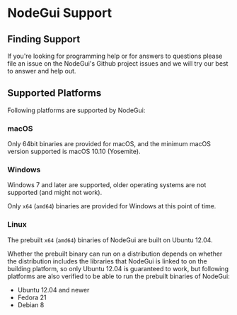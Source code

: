 # NodeGui Support

## Finding Support

If you're looking for programming help or for answers to questions please file an issue on the NodeGui's Github project issues and we will try our best to answer and help out.

## Supported Platforms

Following platforms are supported by NodeGui:

### macOS

Only 64bit binaries are provided for macOS, and the minimum macOS version
supported is macOS 10.10 (Yosemite).

### Windows

Windows 7 and later are supported, older operating systems are not supported
(and might not work).

Only `x64` (`amd64`) binaries are provided for Windows at this point of time.

### Linux

The prebuilt `x64` (`amd64`) binaries of NodeGui are built on Ubuntu 12.04.

Whether the prebuilt binary can run on a distribution depends on whether the
distribution includes the libraries that NodeGui is linked to on the building
platform, so only Ubuntu 12.04 is guaranteed to work, but following platforms
are also verified to be able to run the prebuilt binaries of NodeGui:

- Ubuntu 12.04 and newer
- Fedora 21
- Debian 8
